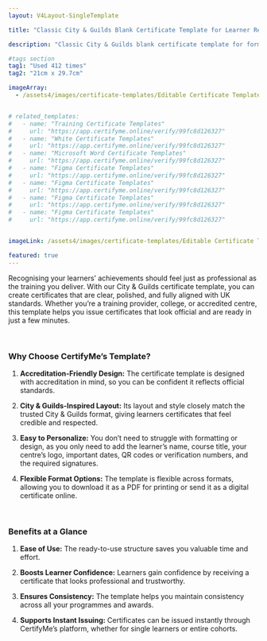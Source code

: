 ```yaml
---
layout: V4Layout-SingleTemplate

title: "Classic City & Guilds Blank Certificate Template for Learner Recognition"

description: "Classic City & Guilds blank certificate template for formal skill achievements. Customize, download and print for professional recognition of your learners."

#tags section
tag1: "Used 412 times"
tag2: "21cm x 29.7cm"

imageArray:
  - /assets4/images/certificate-templates/Editable Certificate Template 3.png


# related_templates:
#   - name: "Training Certificate Templates"
#     url: "https://app.certifyme.online/verify/99fc8d126327"
#   - name: "White Certificate Templates"
#     url: "https://app.certifyme.online/verify/99fc8d126327"
#   - name: "Microsoft Word Certificate Templates"
#     url: "https://app.certifyme.online/verify/99fc8d126327"
#   - name: "Figma Certificate Templates"
#     url: "https://app.certifyme.online/verify/99fc8d126327"  
#   - name: "Figma Certificate Templates"
#     url: "https://app.certifyme.online/verify/99fc8d126327"  
#   - name: "Figma Certificate Templates"
#     url: "https://app.certifyme.online/verify/99fc8d126327"  
#   - name: "Figma Certificate Templates"
#     url: "https://app.certifyme.online/verify/99fc8d126327"        


imageLink: /assets4/images/certificate-templates/Editable Certificate Template 3.png

featured: true
---
```


Recognising your learners’ achievements should feel just as professional as the training you deliver. With our City & Guilds certificate template, you can create certificates that are clear, polished, and fully aligned with UK standards. Whether you’re a training provider, college, or accredited centre, this template helps you issue certificates that look official and are ready in just a few minutes.

<br>

### Why Choose CertifyMe’s Template?

1. **Accreditation-Friendly Design:** The certificate template is designed with accreditation in mind, so you can be confident it reflects official standards.

1. **City & Guilds-Inspired Layout:** Its layout and style closely match the trusted City & Guilds format, giving learners certificates that feel credible and respected.

1. **Easy to Personalize:** You don’t need to struggle with formatting or design, as you only need to add the learner’s name, course title, your centre’s logo, important dates, QR codes or verification numbers, and the required signatures.

1. **Flexible Format Options:** The template is flexible across formats, allowing you to download it as a PDF for printing or send it as a digital certificate online.

<br>

### Benefits at a Glance

1. **Ease of Use:** The ready-to-use structure saves you valuable time and effort.

1. **Boosts Learner Confidence:** Learners gain confidence by receiving a certificate that looks professional and trustworthy.

1. **Ensures Consistency:** The template helps you maintain consistency across all your programmes and awards.

1. **Supports Instant Issuing:** Certificates can be issued instantly through CertifyMe’s platform, whether for single learners or entire cohorts.
